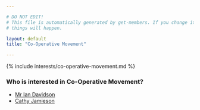 ```yaml
---

# DO NOT EDIT!
# This file is automatically generated by get-members. If you change it, bad
# things will happen.

layout: default
title: "Co-Operative Movement"

---
```


{% include interests/co-operative-movement.md %}

### Who is interested in Co-Operative Movement?


* [Mr Ian Davidson](/members/mr-ian-davidson.html)
* [Cathy Jamieson](/members/cathy-jamieson.html)
